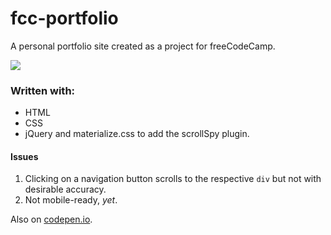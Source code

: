 # fcc-portfolio
A personal portfolio site created as a project for freeCodeCamp.

![](http://i1146.photobucket.com/albums/o531/NuhashC/Screenshot%20from%202016-06-16%20092446_zpsujkazuqx.png)

### Written with:
 * HTML
 * CSS
 * jQuery and materialize.css to add the scrollSpy plugin.

#### Issues
 1. Clicking on a navigation button scrolls to the respective `div` but not with desirable accuracy.
 2. Not mobile-ready, *yet*.

Also on [codepen.io](codepen.io/nuhash9/full/beEamK).
